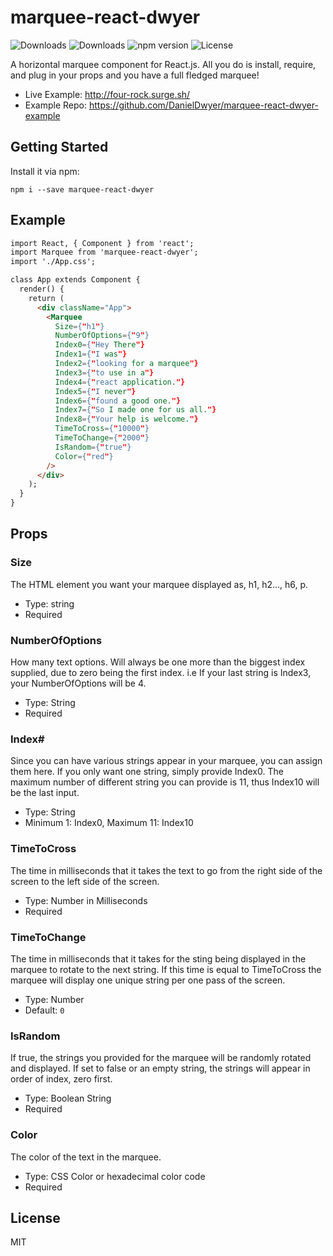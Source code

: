 # marquee-react-dwyer
![Downloads](https://img.shields.io/npm/dm/marquee-react-dwyer.svg)
![Downloads](https://img.shields.io/npm/dt/marquee-react-dwyer.svg)
![npm version](https://img.shields.io/npm/v/marquee-react-dwyer.svg)
![License](https://img.shields.io/npm/l/marquee-react-dwyer.svg)

A horizontal marquee component for React.js. All you do is install, require, and plug in your props and you have a full fledged marquee!

- Live Example: http://four-rock.surge.sh/
- Example Repo: https://github.com/DanielDwyer/marquee-react-dwyer-example

## Getting Started

Install it via npm:

```shell
npm i --save marquee-react-dwyer
```


## Example

```html
import React, { Component } from 'react';
import Marquee from 'marquee-react-dwyer';
import './App.css';

class App extends Component {
  render() {
    return (
      <div className="App">
        <Marquee
		  Size={"h1"}
		  NumberOfOptions={"9"}
		  Index0={"Hey There"}
		  Index1={"I was"}
		  Index2={"looking for a marquee"}
		  Index3={"to use in a"}
		  Index4={"react application."}
		  Index5={"I never"}
		  Index6={"found a good one."}
		  Index7={"So I made one for us all."}
		  Index8={"Your help is welcome."}
		  TimeToCross={"10000"}
		  TimeToChange={"2000"}
		  IsRandom={"true"}
		  Color={"red"}
		/>
      </div>
    );
  }
}
```

## Props

### Size
The HTML element you want your marquee displayed as, h1, h2..., h6, p.

- Type: string
- Required

### NumberOfOptions
How many text options. Will always be one more than the biggest index supplied, due to zero being the first index. i.e If your last string is Index3, your NumberOfOptions will be 4.

- Type: String
- Required



### Index#
Since you can have various strings appear in your marquee, you can assign them here. If you only want one string, simply provide Index0. The maximum number of different string you can provide is 11, thus Index10 will be the last input.

- Type: String
- Minimum 1: Index0, Maximum 11: Index10

### TimeToCross
The time in milliseconds that it takes the text to go from the right side of the screen to the left side of the screen.

- Type: Number in Milliseconds
- Required

### TimeToChange
The time in milliseconds that it takes for the sting being displayed in the marquee to rotate to the next string. If this time is equal to TimeToCross the marquee will display one unique string per one pass of the screen.

- Type: Number
- Default: `0`


### IsRandom
If true, the strings you provided for the marquee will be randomly rotated and displayed. If set to false or an empty string, the strings will appear in order of index, zero first.

- Type: Boolean String
- Required

### Color
The color of the text in the marquee.

- Type: CSS Color or hexadecimal color code
- Required

## License

MIT
